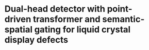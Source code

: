 # Dual-head detector with point-driven transformer and semantic-spatial gating for liquid crystal display defects
